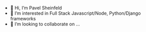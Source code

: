 - 👋 Hi, I’m Pavel Sheinfeld
- 👀 I’m interested in Full Stack Javascript/Node, Python/Django frameworks
- 💞️ I’m looking to collaborate on ...

<!---
psfeld/psfeld is a ✨ special ✨ repository because its `README.md` (this file) appears on your GitHub profile.
You can click the Preview link to take a look at your changes.
--->
